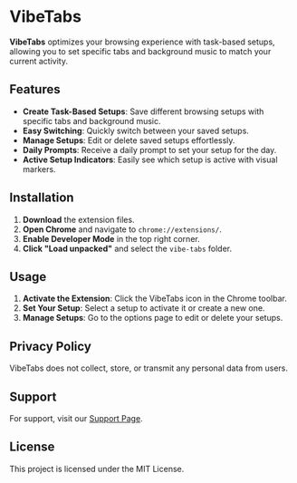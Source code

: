 # VibeTabs

**VibeTabs** optimizes your browsing experience with task-based setups, allowing you to set specific tabs and background music to match your current activity.

## Features

- **Create Task-Based Setups**: Save different browsing setups with specific tabs and background music.
- **Easy Switching**: Quickly switch between your saved setups.
- **Manage Setups**: Edit or delete saved setups effortlessly.
- **Daily Prompts**: Receive a daily prompt to set your setup for the day.
- **Active Setup Indicators**: Easily see which setup is active with visual markers.

## Installation

1. **Download** the extension files.
2. **Open Chrome** and navigate to `chrome://extensions/`.
3. **Enable Developer Mode** in the top right corner.
4. **Click "Load unpacked"** and select the `vibe-tabs` folder.

## Usage

1. **Activate the Extension**: Click the VibeTabs icon in the Chrome toolbar.
2. **Set Your Setup**: Select a setup to activate it or create a new one.
3. **Manage Setups**: Go to the options page to edit or delete your setups.

## Privacy Policy

VibeTabs does not collect, store, or transmit any personal data from users.

## Support

For support, visit our [Support Page](https://lucian-web.dev).

## License

This project is licensed under the MIT License.
